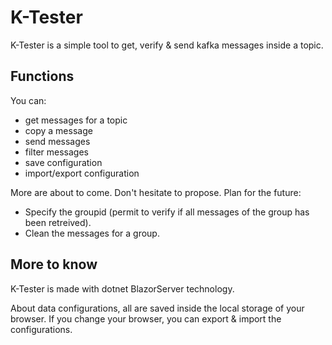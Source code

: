 # K-Tester
K-Tester is a simple tool to get, verify & send kafka messages inside a topic.

## Functions
You can:
- get messages for a topic
- copy a message
- send messages
- filter messages
- save configuration
- import/export configuration

More are about to come. Don't hesitate to propose.
Plan for the future:
- Specify the groupid (permit to verify if all messages of the group has been retreived).
- Clean the messages for a group.

## More to know
K-Tester is made with dotnet BlazorServer technology.

About data configurations, all are saved inside the local storage of your browser. If you change your browser, you can export & import the configurations.